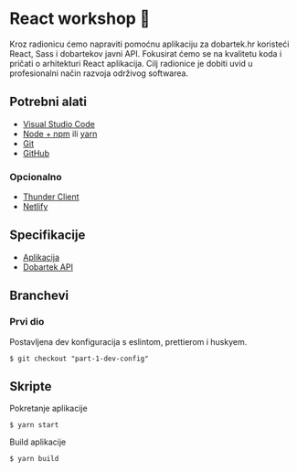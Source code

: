 # React workshop 🎨
Kroz radionicu ćemo napraviti pomoćnu aplikaciju za dobartek.hr koristeći React, Sass i dobartekov javni API.
Fokusirat ćemo se na kvalitetu koda i pričati o arhitekturi React aplikacija. Cilj radionice je dobiti uvid u profesionalni način razvoja održivog softwarea.

## Potrebni alati
- [Visual Studio Code](https://code.visualstudio.com/download)
- [Node + npm](https://nodejs.org/en/download/) ili [yarn](https://yarnpkg.com/)
- [Git](https://git-scm.com/book/en/v2/Getting-Started-Installing-Git)
- [GitHub](https://github.com)

### Opcionalno
- [Thunder Client](https://www.thunderclient.io/)
- [Netlify](https://www.netlify.com/)

## Specifikacije
- [Aplikacija](./APP_SPECS.md)
- [Dobartek API](./API_SPECS.md)

## Branchevi
### Prvi dio
Postavljena dev konfiguracija s eslintom, prettierom i huskyem. 
```
$ git checkout "part-1-dev-config"
```

## Skripte
Pokretanje aplikacije
```
$ yarn start
```

Build aplikacije
```
$ yarn build
```
